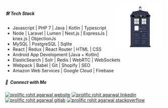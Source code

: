 <img width="30%" align="right" alt="tardis" src="https://raw.githubusercontent.com/prolific/prolific/main/assets/tardis.gif" />

##### 🛠 Tech Stack

- Javascript | PHP 7 | Java | Kotlin | Typescript
- Node | Laravel | Lumen | Next.js | ExpressJs | knex.js | ObjectionJs
- MySQL | PostgreSQL | Sqlite
- React | Redux | React Router | HTML | CSS
- Android App Development [Java + Kotlin]
- ElasticSearch | Solr | Redis | WebRTC | WebSockets
- Webpack | Babel | Git | Shopify | SEO
- Amazon Web Services | Google Cloud | Firebase


##### :link: &nbsp;Connect with Me
[![prolific rohit agarwal website](https://img.shields.io/badge/Website-rohit.prolific.space-blue?style=flat-square&logo=google-chrome)](https://rohit.prolific.space/)
[![prolific rohit agarwal linkedin](https://img.shields.io/badge/LinkedIn-prolificrohit-blue?style=flat-square&logo=linkedin)](https://www.linkedin.com/in/prolificrohit/)
[![prolific rohit agarwal gitlab](https://img.shields.io/badge/Gitlab-prolific-blue?style=flat-square&logo=gitlab)](https://gitlab.com/prolific)
[![prolific rohit agarwal stackoverflow](https://img.shields.io/badge/Stackoverflow-prolific-blue?style=flat-square&logo=stackoverflow)](https://stackoverflow.com/users/1489610/prolific)
